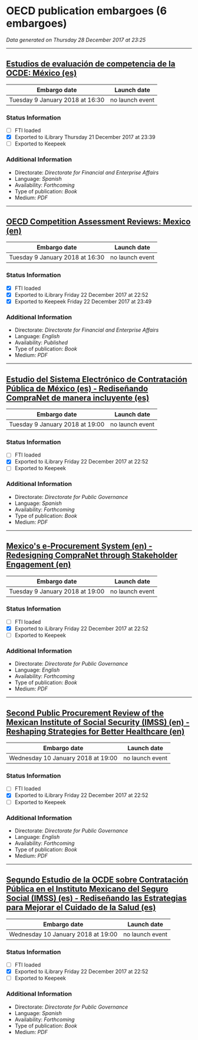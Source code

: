 # OECD publication embargoes (6 embargoes)

*Data generated on Thursday 28 December 2017 at 23:25*

------

## [Estudios de evaluación de competencia de la OCDE: México (es)](https://doi.org/10.1787/9789264287921-es)

Embargo date | Launch date
-------------|------------
Tuesday 9 January 2018 at 16:30 | no launch event

### Status Information
- [ ] FTI loaded
- [x] Exported to iLibrary Thursday 21 December 2017 at 23:39
- [ ] Exported to Keepeek

### Additional Information

* Directorate: *Directorate for Financial and Enterprise Affairs*
* Language: *Spanish*
* Availability: *Forthcoming*
* Type of publication: *Book*
* Medium: *PDF*

------

## [OECD Competition Assessment Reviews: Mexico (en)](https://doi.org/10.1787/9789264288218-en)

Embargo date | Launch date
-------------|------------
Tuesday 9 January 2018 at 16:30 | no launch event

### Status Information
- [x] FTI loaded 
- [x] Exported to iLibrary Friday 22 December 2017 at 22:52
- [x] Exported to Keepeek Friday 22 December 2017 at 23:49

### Additional Information

* Directorate: *Directorate for Financial and Enterprise Affairs*
* Language: *English*
* Availability: *Published*
* Type of publication: *Book*
* Medium: *PDF*

------

## [Estudio del Sistema Electrónico de Contratación Pública de México (es) - Rediseñando CompraNet de manera incluyente (es)](https://doi.org/10.1787/9789264287938-es)

Embargo date | Launch date
-------------|------------
Tuesday 9 January 2018 at 19:00 | no launch event

### Status Information
- [ ] FTI loaded
- [x] Exported to iLibrary Friday 22 December 2017 at 22:52
- [ ] Exported to Keepeek

### Additional Information

* Directorate: *Directorate for Public Governance*
* Language: *Spanish*
* Availability: *Forthcoming*
* Type of publication: *Book*
* Medium: *PDF*

------

## [Mexico's e-Procurement System (en) - Redesigning CompraNet through Stakeholder Engagement (en)](https://doi.org/10.1787/9789264287426-en)

Embargo date | Launch date
-------------|------------
Tuesday 9 January 2018 at 19:00 | no launch event

### Status Information
- [ ] FTI loaded
- [x] Exported to iLibrary Friday 22 December 2017 at 22:52
- [ ] Exported to Keepeek

### Additional Information

* Directorate: *Directorate for Public Governance*
* Language: *English*
* Availability: *Forthcoming*
* Type of publication: *Book*
* Medium: *PDF*

------

## [Second Public Procurement Review of the Mexican Institute of Social Security (IMSS) (en) - Reshaping Strategies for Better Healthcare (en)](https://doi.org/10.1787/9789264190191-en)

Embargo date | Launch date
-------------|------------
Wednesday 10 January 2018 at 19:00 | no launch event

### Status Information
- [ ] FTI loaded
- [x] Exported to iLibrary Friday 22 December 2017 at 22:52
- [ ] Exported to Keepeek

### Additional Information

* Directorate: *Directorate for Public Governance*
* Language: *English*
* Availability: *Forthcoming*
* Type of publication: *Book*
* Medium: *PDF*

------

## [Segundo Estudio de la OCDE sobre Contratación Pública en el Instituto Mexicano del Seguro Social (IMSS) (es) - Rediseñando las Estrategias para Mejorar el Cuidado de la Salud (es)](https://doi.org/10.1787/9789264288300-es)

Embargo date | Launch date
-------------|------------
Wednesday 10 January 2018 at 19:00 | no launch event

### Status Information
- [ ] FTI loaded
- [x] Exported to iLibrary Friday 22 December 2017 at 22:52
- [ ] Exported to Keepeek

### Additional Information

* Directorate: *Directorate for Public Governance*
* Language: *Spanish*
* Availability: *Forthcoming*
* Type of publication: *Book*
* Medium: *PDF*